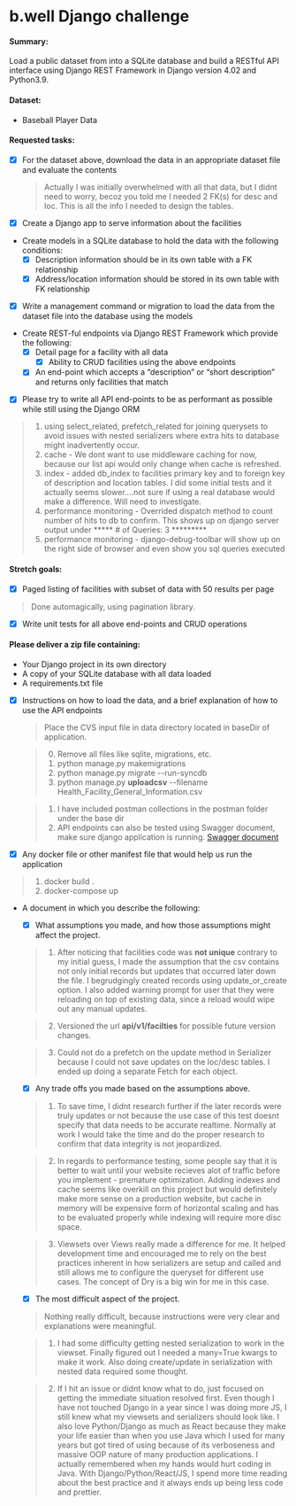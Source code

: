 # b.well Django challenge

#### Summary:
Load a public dataset from into a SQLite database and build a RESTful API interface using Django REST Framework in Django version 4.02 and Python3.9.

#### Dataset:
- Baseball Player Data

#### Requested tasks:
- [x] For the dataset above, download the data in an appropriate dataset file and evaluate the contents
   > Actually I was initially overwhelmed with all that data, but I didnt need to worry, becoz you told me I needed 2 FK(s) for desc and loc. This is all the info I needed to design the tables.
- [x] Create a Django app to serve information about the facilities
- Create models in a SQLite database to hold the data with the following conditions:
  - [x] Description information should be in its own table with a FK relationship
  - [x] Address/location information should be stored in its own table with FK relationship
- [x] Write a management command or migration to load the data from the dataset file into the database using the models
- Create REST-ful endpoints via Django REST Framework which provide the following:
  - [x] Detail page for a facility with all data
    - [x] Ability to CRUD facilities using the above endpoints
  - [x] An end-point which accepts a “description” or “short description” and returns only facilities that match 
- [x] Please try to write all API end-points to be as performant as possible while still using the Django ORM
 > 1. using select_related, prefetch_related for joining querysets to avoid issues with nested serializers where
 extra hits to database might inadvertently occur.
 > 2. cache - We dont want to use middleware caching for now, because our list api would only change when cache is refreshed.
 > 3. index - added db_index to facilities primary key and to foreign key of description and location tables. I did some
 initial tests and it actually seems slower....not sure if using a real database would make a difference. Will need to investigate.
 > 4. performance monitoring - Overrided dispatch method to count number of hits to db to confirm. This shows up on django server output under ***** # of Queries: 3 *********
 > 5. performance monitoring - django-debug-toolbar will show up on the right side of browser and even show you sql queries executed

#### Stretch goals:
- [x] Paged listing of facilities with subset of data with 50 results per page
 > Done automagically, using pagination library.

- [x] Write unit tests for all above end-points and CRUD operations

#### Please deliver a zip file containing:
- Your Django project in its own directory
- A copy of your SQLite database with all data loaded
- A requirements.txt file
- [x] Instructions on how to load the data, and a brief explanation of how to use the API endpoints

  > Place the CVS input file in data directory located in baseDir of application.

  > 0. Remove all files like sqlite, migrations, etc.
  > 1. python manage.py makemigrations
  > 2. python manage.py migrate --run-syncdb
  > 3. python manage.py **uploadcsv** --filename Health_Facility_General_Information.csv 

  > 1. I have included postman collections in the postman folder under the base dir
  > 2. API endpoints can also be tested using Swagger document, make sure django application is running.
  [Swagger document ](http://localhost:8000/swagger/)


- [x] Any docker file or other manifest file that would help us run the application
> 1. docker build .
> 2. docker-compose up

- A document in which you describe the following:
  - [x] What assumptions you made, and how those assumptions might affect the project.

   > 1. After noticing that facilities code was **not unique** contrary to my initial guess, I made the
   > assumption that the csv contains not only initial records but updates that occurred later down the file.
   > I begrudgingly created records using update_or_create option. I also added warning prompt for user that they were reloading on top of existing data, since a reload would wipe out any manual updates.

   > 2. Versioned the url **api/v1/facilties** for possible future version changes.

   > 3. Could not do a prefetch on the update method in Serializer because I could not save updates on the loc/desc tables. I ended up doing a separate Fetch for each object.

    
  - [x] Any trade offs you made based on the assumptions above.

   > 1. To save time, I didnt research further if the later records were truly updates or not because the
     use case of this test doesnt specify that data needs to be accurate realtime. Normally at work I would
     take the time and do the proper research to confirm that data integrity is not jeopardized.

   > 2. In regards to performance testing, some people say that it is better to wait until your website recieves
     alot of traffic before you implement - premature optimization. Adding indexes and cache seems like overkill
     on this project but would definitely make more sense on a production website, but cache in memory will be 
     expensive form of horizontal scaling and has to be evaluated properly while indexing will require more disc space.

   > 3. Viewsets over Views really made a difference for me. It helped development time and encouraged me to rely on
     the best practices inherent in how serializers are setup and called and still allows me to configure the queryset
     for different use cases. The concept of Dry is a big win for me in this case.





  - [x] The most difficult aspect of the project.

  > Nothing really difficult, because instructions were very clear and explanations were meaningful.

  >  1. I had some difficulty getting nested serialization to work in the viewset. 
  > Finally figured out I needed a many=True kwargs to make it work. Also doing create/update 
  > in serialization with nested data required some thought.

  >  2. If I hit an issue or didnt know what to do, just focused on getting the immediate situation resolved 
  > first. Even though I have not touched Django in a year since I was doing more JS, I still knew what my viewsets
  > and serializers should look like.  I also love Python/Django as much as React because they make your life 
  > easier than when you use Java which I used
  > for many years but got tired of using because of its verboseness and massive OOP nature of many production 
  > applications. I actually remembered when my hands would hurt coding in Java. With Django/Python/React/JS, I spend
  > more time reading about the best practice and it always ends up being less code and prettier.







